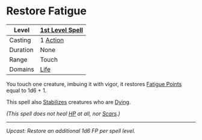 # Restore Fatigue

| Level    | [1st Level Spell](1st%20Level%20Spells.md)        |
| -------- | --------------------------------------------------- |
| Casting  | 1 [Action](../../../../Game%20Procedures/Action.md) |
| Duration | None                                                |
| Range    | Touch                                               |
| Domains  | [Life](../../../Spell%20Domains/Life.md)            |

You touch one creature, imbuing it with vigor, it restores [Fatigue Points](../../../../Player%20Characters/Derived%20Statistics/Fatigue%20Points.md) equal to 1d6 + 1.

This spell also [Stabilizes](../../../../Conditions/Stabilized.md) creatures who are [Dying](../../../../Conditions/Dying.md).

*(This spell does not heal [HP](../../../../Player%20Characters/Derived%20Statistics/Health%20Points.md) at all, nor [Scars](../../../../Player%20Characters/Derived%20Statistics/Scars.md).)*

---
*Upcast: Restore an additional 1d6 FP per spell level.*